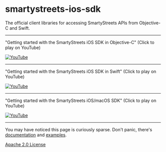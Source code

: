 # smartystreets-ios-sdk

The official client libraries for accessing SmartyStreets APIs from Objective-C and Swift.

---

"Getting started with the SmartyStreets iOS SDK in Objective-C" (Click to play on YouTube)

[![YouTube](https://img.youtube.com/vi/tnfRJERyIzg/0.jpg)](https://www.youtube.com/watch?v=tnfRJERyIzg&list=PLQXmWnrtRK9yf8P6kOjRO7HFPRr_PQTw9)

---

"Getting started with the SmartyStreets iOS SDK in Swift" (Click to play on YouTube)

[![YouTube](https://img.youtube.com/vi/85VGtBZ2dkk/0.jpg)](https://www.youtube.com/watch?v=85VGtBZ2dkk&list=PLQXmWnrtRK9zAk7sXvnUyHoTVpG52cfi3)

---

"Getting started with the SmartyStreets iOS/macOS SDK" (Click to play on YouTube)

[![YouTube](https://img.youtube.com/vi/_urJaeA7ZCo/0.jpg)](https://www.youtube.com/watch?v=_urJaeA7ZCo)

---

You may have noticed this page is curiously sparse. Don't panic, there's [documentation](https://smartystreets.com/docs/sdk/ios) and [examples](Examples).

[Apache 2.0 License](LICENSE.md)
